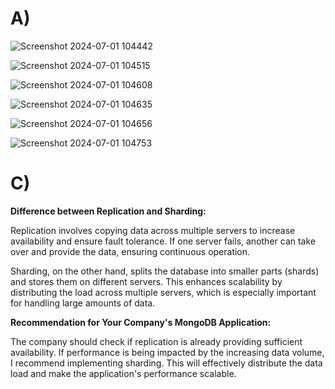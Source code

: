 # A)
![Screenshot 2024-07-01 104442](https://github.com/auroraagjemaj/M165/assets/113603587/01f174d0-cd9c-4594-8fba-59f20e7c3b02)

![Screenshot 2024-07-01 104515](https://github.com/auroraagjemaj/M165/assets/113603587/bef57a8f-dd6a-4de5-bd73-a452f45a1ec2)

![Screenshot 2024-07-01 104608](https://github.com/auroraagjemaj/M165/assets/113603587/77dc99c5-600b-4801-aa39-f5a490c5a517)

![Screenshot 2024-07-01 104635](https://github.com/auroraagjemaj/M165/assets/113603587/3ed17835-0f73-4696-a390-b8e08b4f30e2)

![Screenshot 2024-07-01 104656](https://github.com/auroraagjemaj/M165/assets/113603587/b9b5c97f-aff3-48a5-af10-9ba5fdbf44e0)

![Screenshot 2024-07-01 104753](https://github.com/auroraagjemaj/M165/assets/113603587/bc83826b-27a4-4179-8ff7-b78f75366fe9)

# C)

**Difference between Replication and Sharding:**

Replication involves copying data across multiple servers to increase availability and ensure fault tolerance. If one server fails, another can take over and provide the data, ensuring continuous operation.

Sharding, on the other hand, splits the database into smaller parts (shards) and stores them on different servers. This enhances scalability by distributing the load across multiple servers, which is especially important for handling large amounts of data.

**Recommendation for Your Company's MongoDB Application:**

The company should check if replication is already providing sufficient availability. If performance is being impacted by the increasing data volume, I recommend implementing sharding. This will effectively distribute the data load and make the application's performance scalable.
